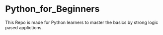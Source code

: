 # Python_for_Beginners
This Repo is made for Python learners to master the basics by strong logic pased applictions.
